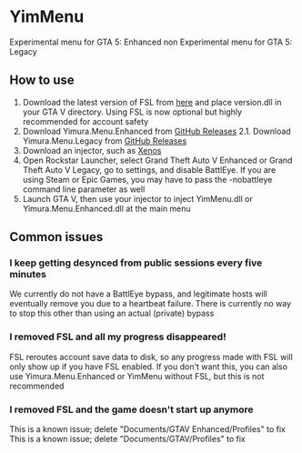 # YimMenu

Experimental menu for GTA 5: Enhanced
non Experimental menu for GTA 5: Legacy

## How to use

1. Download the latest version of FSL from [here](https://www.unknowncheats.me/forum/grand-theft-auto-v/616977-fsl-local-gtao-saves.html) and place version.dll in your GTA V directory. Using FSL is now optional but highly recommended for account safety
2. Download Yimura.Menu.Enhanced from [GitHub Releases](https://github.com/CSY0N/YimMenu/releases/download/YimuraRelease/Yimura.Menu.Enhanced.dll) 
2.1. Download Yimura.Menu.Legacy from [GitHub Releases](https://github.com/CSY0N/YimMenu/releases/download/YimuraLegacy/YimMenu.dll)
3. Download an injector, such as [Xenos](https://www.unknowncheats.me/forum/general-programming-and-reversing/124013-xenos-injector-v2-3-2-a.html)
4. Open Rockstar Launcher, select Grand Theft Auto V Enhanced or Grand Theft Auto V Legacy, go to settings, and disable BattlEye. If you are using Steam or Epic Games, you may have to pass the -nobattleye command line parameter as well
5. Launch GTA V, then use your injector to inject YimMenu.dll or Yimura.Menu.Enhanced.dll at the main menu

## Common issues

### I keep getting desynced from public sessions every five minutes

We currently do not have a BattlEye bypass, and legitimate hosts will eventually remove you due to a heartbeat failure. There is currently no way to stop this other than using an actual (private) bypass

### I removed FSL and all my progress disappeared!

FSL reroutes account save data to disk, so any progress made with FSL will only show up if you have FSL enabled. If you don't want this, you can also use Yimura.Menu.Enhanced or YimMenu without FSL, but this is not recommended

### I removed FSL and the game doesn't start up anymore

This is a known issue; delete "Documents/GTAV Enhanced/Profiles" to fix
This is a known issue; delete "Documents/GTAV/Profiles" to fix
